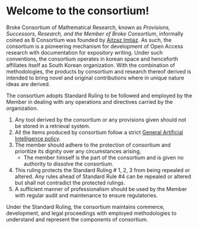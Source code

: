 # Welcome to the consortium!
Broke Consortium of Mathematical Research, known as _Provisions, Successors, Research, and the Member of Broke Consortium_, informally
coined as B Consortium was founded by [Aitzaz Imtiaz](https://en.brokeconsortium.re.kr/member/~Aitzaz). As such, the consortium is a pioneering mechanism
for development of Open Access research with documentation for expository writing. Under such conventions, the consortium operates in korean space and henceforth
affiliates itself as South Korean organization. With the combination of methodologies, the products by consortium and research thereof derived is intended to bring
novel and original contributions where in unique nature ideas are derived.

The consortium adopts Standard Ruling to be followed and employed by the Member in dealing with any operations and directives carried by the organization.

1. Any tool derived by the consortium or any provisions given should not be stored in a retrieval system.
2. All the items produced by consortium follow a strict [General Artificial Intelligence policy](https://en.brokeconsortium.re.kr/gai-policy).
3. The member should adhere to the protection of consortium and prioritize its dignity over any circumstances arising,
   - The member himself is the part of the consortium and is given no authority to dissolve the consortium.
4. This ruling protects the Standard Ruling # 1, 2, 3 from being repealed or altered. Any rules ahead of Standard Rule #4 can be repealed or altered but shall not
   contradict the protected rulings.
5. A sufficient manner of professionalism should be used by the Member with regular audit and maintenance to ensure regulatories.

Under the Standard Ruling, the consortium maintains commerce, development, and legal proceedings with employed methodologies to understand and represent the components of
consortium.
